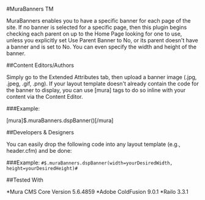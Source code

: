 #MuraBanners TM

MuraBanners enables you to have a specific banner for each page of the site. If no banner is selected for a specific page, then this plugin begins checking each parent on up to the Home Page looking for one to use, unless you explicitly set Use Parent Banner to No, or its parent doesn't have a banner and is set to No. You can even specify the width and height of the banner.

##Content Editors/Authors

Simply go to the Extended Attributes tab, then upload a banner image (.jpg, .jpeg, .gif, .png). If your layout template doesn't already contain the code for the banner to display, you can use [mura] tags to do so inline with your content via the Content Editor.

###Example:

[mura]$.muraBanners.dspBanner()[/mura]

##Developers & Designers

You can easily drop the following code into any layout template (e.g., header.cfm) and be done:

###Example:
```#$.muraBanners.dspBanner(width=yourDesiredWidth, height=yourDesiredHeight)#```


##Tested With

*Mura CMS Core Version 5.6.4859
*Adobe ColdFusion 9.0.1
*Railo 3.3.1